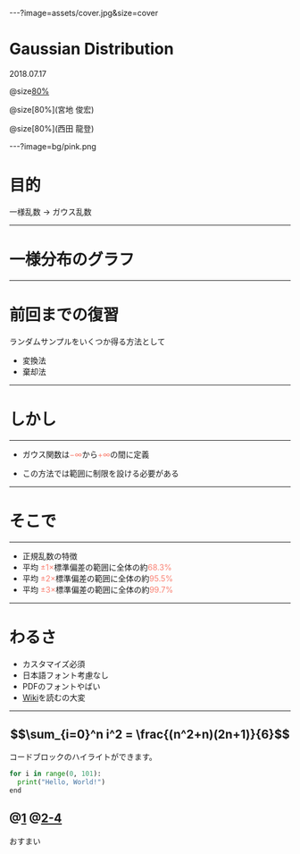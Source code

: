 ---?image=assets/cover.jpg&size=cover

# Gaussian Distribution

2018.07.17


@size[80%](機械・情報系コース修士１年)

@size[80%](宮地 俊宏)

@size[80%](西田 龍登)



---?image=bg/pink.png

# 目的

一様乱数 → ガウス乱数

---
# 一様分布のグラフ
<canvas data-chart="line">
<!-- 
{
 "data": {
  "labels": ["January"," February"," March"," April"," May"," June"," July"],
  "datasets": [
   {
    "data":[65,59,80,81,56,55,40],
    "label":"My first dataset","backgroundColor":"rgba(20,220,220,.8)"
   },
   {
    "data":[28,48,40,19,86,27,90],
    "label":"My second dataset","backgroundColor":"rgba(220,120,120,.8)"
   }
  ]
 }, 
 "options": { "responsive": "true" }
}
-->
</canvas>


---

# 前回までの復習

ランダムサンプルをいくつか得る方法として
* 変換法
* 棄却法

---

# しかし

---

* ガウス関数は<font color="Salmon">$-\infty$</font>から<font color="Salmon">$+\infty$</font>の間に定義

* この方法では範囲に制限を設ける必要がある
---

# そこで

---

- 正規乱数の特徴
- 平均 <font color="Salmon">$\pm 1 \times$</font>標準偏差の範囲に全体の約<font color="Salmon">$68.3 \%$</font>
- 平均 <font color="Salmon">$\pm 2 \times$</font>標準偏差の範囲に全体の約<font color="Salmon">$95.5 \%$</font>
- 平均 <font color="Salmon">$\pm 3 \times$</font>標準偏差の範囲に全体の約<font color="Salmon">$99.7 \%$</font>

---

# わるさ

- カスタマイズ必須
- 日本語フォント考慮なし
- PDFのフォントやばい
- [Wiki](https://github.com/gitpitch/gitpitch/wiki)を読むの大変

---
$$\sum_{i=0}^n i^2 = \frac{(n^2+n)(2n+1)}{6}$$
---

コードブロックのハイライトができます。
```python
for i in range(0, 101):
  print("Hello, World!")
end
```

@[1](ハイライト行の解説も記述できます。)
@[2-4](コメントは[]の右に記述します。)
---

おすまい


